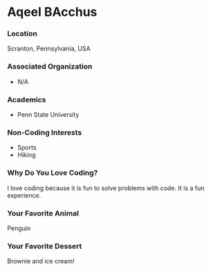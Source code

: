 # Aqeel BAcchus

### Location
Scranton, Pennsylvania, USA

### Associated Organization
- N/A

### Academics
- Penn State University

### Non-Coding Interests
- Sports
- Hiking

### Why Do You Love Coding?
I love coding because it is fun to solve problems with code. It is a fun experience.

### Your Favorite Animal
Penguin

### Your Favorite Dessert
Brownie and ice cream!
